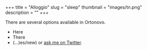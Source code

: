 +++
title = "Alloggio"
slug = "sleep"
thumbnail = "images/tn.png"
description = ""
+++

There are several options available in Ortonovo.

* Here
* There
* (...)es/new) or [ask me on Twitter](https://twitter.com/naro143).